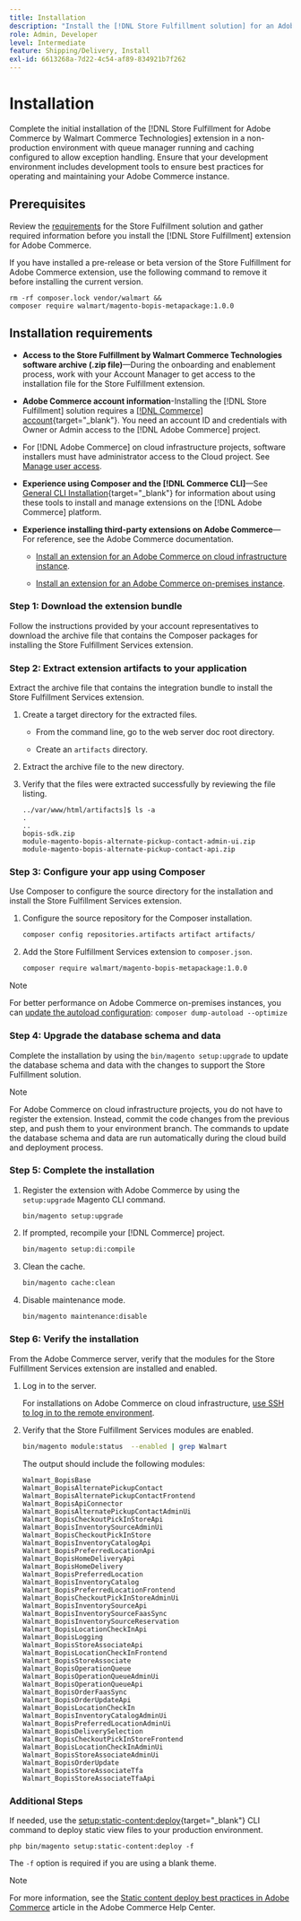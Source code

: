 ```yaml
---
title: Installation
description: "Install the [!DNL Store Fulfillment solution] for an Adobe Commerce storefront using Composer for PHP."
role: Admin, Developer
level: Intermediate
feature: Shipping/Delivery, Install
exl-id: 6613268a-7d22-4c54-af89-834921b7f262
---
```


# Installation

Complete the initial installation of the [!DNL Store Fulfillment for Adobe Commerce by Walmart Commerce Technologies] extension in a non-production environment with queue manager running and caching configured to allow exception handling. Ensure that your development environment includes development tools to ensure best practices for operating and maintaining your Adobe Commerce instance.

## Prerequisites

Review the [requirements](solution-requirements.md) for the Store Fulfillment solution and gather required information before you install the [!DNL Store Fulfillment] extension for Adobe Commerce.

If you have installed a pre-release or beta version of the Store Fulfillment for Adobe Commerce extension, use the following command to remove it before installing the current version.

```terminal
rm -rf composer.lock vendor/walmart &&
composer require walmart/magento-bopis-metapackage:1.0.0
```

## Installation requirements

- **Access to the Store Fulfillment by Walmart Commerce Technologies software archive (.zip file)**—During the onboarding and enablement process, work with your Account Manager to get access to the installation file for the Store Fulfillment extension.

- **Adobe Commerce account information**-Installing the [!DNL Store Fulfillment] solution requires a [[!DNL Commerce] account](https://docs.magento.com/user-guide/magento/magento-account.html){target="_blank"}. You need an account ID and credentials with Owner or Admin access to the [!DNL Adobe Commerce] project.

- For [!DNL Adobe Commerce] on cloud infrastructure projects, software installers must have administrator access to the Cloud project. See [Manage user access](https://devdocs.magento.com/cloud/project/user-admin.html).

- **Experience using Composer and the [!DNL Commerce CLI]**—See [General CLI Installation](https://devdocs.magento.com/extensions/install/){target="_blank"} for information about using these tools to install and manage extensions on the [!DNL Adobe Commerce] platform.

- **Experience installing third-party extensions on Adobe Commerce**—For reference, see the Adobe Commerce documentation.

  - [Install an extension for an Adobe Commerce on cloud infrastructure instance](https://devdocs.magento.com/cloud/howtos/install-components.html#install-an-extension).

  - [Install an extension for an Adobe Commerce on-premises instance](https://devdocs.magento.com/extensions/install/).

### Step 1: Download the extension bundle

Follow the instructions provided by your account representatives to download the archive file that contains the Composer packages for installing the Store Fulfillment Services extension.

### Step 2: Extract extension artifacts to your application

Extract the archive file that contains the integration bundle to install the Store Fulfillment Services extension.

1. Create a target directory for the extracted files.

   - From the command line, go to the web server doc root directory.

   - Create an `artifacts` directory.

1. Extract the archive file to the new directory.

1. Verify that the files were extracted successfully by reviewing the file listing.

   ```
   ../var/www/html/artifacts]$ ls -a
   .
   ..
   bopis-sdk.zip
   module-magento-bopis-alternate-pickup-contact-admin-ui.zip
   module-magento-bopis-alternate-pickup-contact-api.zip
   ```

### Step 3: Configure your app using Composer

Use Composer to configure the source directory for the installation and install the Store Fulfillment Services extension.

1. Configure the source repository for the Composer installation.

   ```bash
   composer config repositories.artifacts artifact artifacts/
   ```

1. Add the Store Fulfillment Services extension to `composer.json`.

   ```bash
   composer require walmart/magento-bopis-metapackage:1.0.0
   ```

>[!NOTE]
>
>For better performance on Adobe Commerce on-premises instances, you can [update the autoload configuration](https://experienceleague.adobe.com/docs/commerce-operations/performance-best-practices/deployment-flow.html#update-the-autoloader): `composer dump-autoload --optimize`

### Step 4: Upgrade the database schema and data

Complete the installation by using the `bin/magento setup:upgrade` to update the database schema and data with the changes to support the Store Fulfillment solution.

>[!NOTE]
>
>For Adobe Commerce on cloud infrastructure projects, you do not have to register the extension. Instead, commit the code changes from the previous step, and push them to your environment branch. The commands to update the database schema and data are run automatically during the cloud build and deployment process.

### Step 5: Complete the installation

1. Register the extension with Adobe Commerce by using the `setup:upgrade` Magento CLI command.

   ```terminal
   bin/magento setup:upgrade
   ```

1. If prompted, recompile your [!DNL Commerce] project.

   ```bash
   bin/magento setup:di:compile
   ```

1. Clean the cache.

   ```bash
   bin/magento cache:clean
   ```

1. Disable maintenance mode.

   ```bash
   bin/magento maintenance:disable
   ```

### Step 6: Verify the installation

From the Adobe Commerce server, verify that the modules for the Store Fulfillment Services extension are installed and enabled.

1. Log in to the server.

   For installations on Adobe Commerce on cloud infrastructure, [use SSH to log in to the remote environment](https://devdocs.magento.com/cloud/env/environments-ssh.html#ssh).

1. Verify that the Store Fulfillment Services modules are enabled.

   ```bash
   bin/magento module:status  --enabled | grep Walmart
   ```

   The output should include the following modules:

   ```
   Walmart_BopisBase
   Walmart_BopisAlternatePickupContact
   Walmart_BopisAlternatePickupContactFrontend
   Walmart_BopisApiConnector
   Walmart_BopisAlternatePickupContactAdminUi
   Walmart_BopisCheckoutPickInStoreApi
   Walmart_BopisInventorySourceAdminUi
   Walmart_BopisCheckoutPickInStore
   Walmart_BopisInventoryCatalogApi
   Walmart_BopisPreferredLocationApi
   Walmart_BopisHomeDeliveryApi
   Walmart_BopisHomeDelivery
   Walmart_BopisPreferredLocation
   Walmart_BopisInventoryCatalog
   Walmart_BopisPreferredLocationFrontend
   Walmart_BopisCheckoutPickInStoreAdminUi
   Walmart_BopisInventorySourceApi
   Walmart_BopisInventorySourceFaasSync
   Walmart_BopisInventorySourceReservation
   Walmart_BopisLocationCheckInApi
   Walmart_BopisLogging
   Walmart_BopisStoreAssociateApi
   Walmart_BopisLocationCheckInFrontend
   Walmart_BopisStoreAssociate
   Walmart_BopisOperationQueue
   Walmart_BopisOperationQueueAdminUi
   Walmart_BopisOperationQueueApi
   Walmart_BopisOrderFaasSync
   Walmart_BopisOrderUpdateApi
   Walmart_BopisLocationCheckIn
   Walmart_BopisInventoryCatalogAdminUi
   Walmart_BopisPreferredLocationAdminUi
   Walmart_BopisDeliverySelection
   Walmart_BopisCheckoutPickInStoreFrontend
   Walmart_BopisLocationCheckInAdminUi
   Walmart_BopisStoreAssociateAdminUi
   Walmart_BopisOrderUpdate
   Walmart_BopisStoreAssociateTfa
   Walmart_BopisStoreAssociateTfaApi
   ```

### Additional Steps

If needed, use the [setup:static-content:deploy](https://experienceleague.adobe.com/docs/commerce-operations/reference/commerce-on-premises.html){target="_blank"} CLI command to deploy static view files to your production environment.

```terminal
php bin/magento setup:static-content:deploy -f
```

The `-f` option is required if you are using a blank theme.

>[!NOTE]
>
>For more information, see the [Static content deploy best practices in Adobe Commerce](https://experienceleague.adobe.com/docs/commerce-operations/implementation-playbook/best-practices/development/static-content-deployment.html) article in the Adobe Commerce Help Center.

